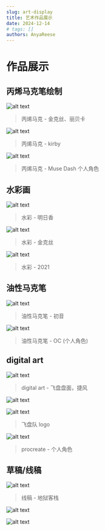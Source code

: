 ```yaml
---
slug: art-display
title: 艺术作品展示
date: 2024-12-14
# tags: []
authors: AnyaReese
---
```


# 作品展示

## 丙烯马克笔绘制

![alt text](img/art/丙烯马克-金克丝-丽贝卡.JPG)

> 丙烯马克 - 金克丝、丽贝卡

![alt text](img/art/丙烯马克-kirby.png)

> 丙烯马克 - kirby

![alt text](img/art/丙烯马克.JPG)

> 丙烯马克 - Muse Dash 个人角色

## 水彩画

![alt text](img/art/水彩-明日香.jpeg)

> 水彩 - 明日香

![alt text](img/art/水彩-金克丝.JPG)

> 水彩 - 金克丝

![alt text](img/art/水彩-2021.JPG)

> 水彩 - 2021

## 油性马克笔

![alt text](img/art/马克笔-初音.JPG)

> 油性马克笔 - 初音

![alt text](img/art/马克笔.JPG)

> 油性马克笔 - OC (个人角色)

## digital art

![alt text](img/art/飞盘盘面.png)

> digital art - 飞盘盘面，捷风

![alt text](img/art/飞盘盘面实物图.jpg)

![alt text](img/art/logo.png)

> 飞盘队 logo

![alt text](img/art/procreate.jpg)

> procreate - 个人角色

## 草稿/线稿

![alt text](img/art/线稿-地狱客栈.JPG)

> 线稿 - 地狱客栈

![alt text](img/art/草稿.png)

![alt text](img/art/草稿-2021.JPG)

